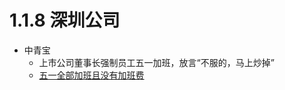 # 1.1.8 深圳公司


- 中青宝
  - 上市公司董事长强制员工五一加班，放言“不服的，马上炒掉”
  - [五一全部加班且没有加班费](https://baijiahao.baidu.com/s?id=1731550618780005802&wfr=spider&for=pc)
